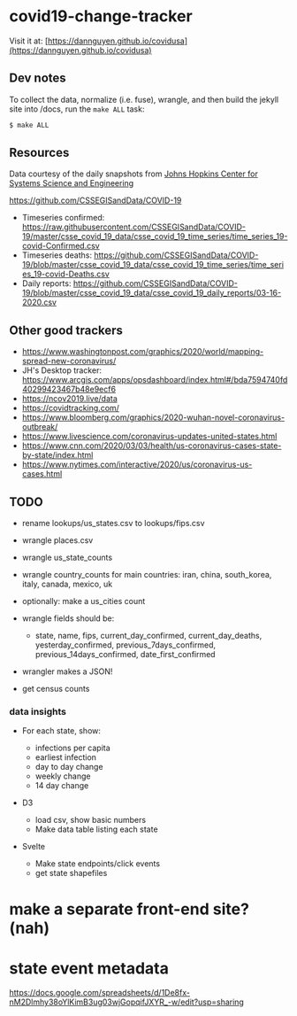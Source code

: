 # covid19-change-tracker

Visit it at: [https://dannguyen.github.io/covidusa](https://dannguyen.github.io/covidusa)


## Dev notes

To collect the data, normalize (i.e. fuse), wrangle, and then build the jekyll site into /docs, run the `make ALL` task:

```sh
$ make ALL
```


## Resources

Data courtesy of the daily snapshots from [Johns Hopkins Center for Systems Science and Engineering](https://systems.jhu.edu/research/public-health/ncov/)


https://github.com/CSSEGISandData/COVID-19

- Timeseries confirmed: https://raw.githubusercontent.com/CSSEGISandData/COVID-19/master/csse_covid_19_data/csse_covid_19_time_series/time_series_19-covid-Confirmed.csv
- Timeseries deaths: https://github.com/CSSEGISandData/COVID-19/blob/master/csse_covid_19_data/csse_covid_19_time_series/time_series_19-covid-Deaths.csv
- Daily reports: https://github.com/CSSEGISandData/COVID-19/blob/master/csse_covid_19_data/csse_covid_19_daily_reports/03-16-2020.csv


## Other good trackers
- https://www.washingtonpost.com/graphics/2020/world/mapping-spread-new-coronavirus/
- JH's Desktop tracker: https://www.arcgis.com/apps/opsdashboard/index.html#/bda7594740fd40299423467b48e9ecf6
- https://ncov2019.live/data
- https://covidtracking.com/
- https://www.bloomberg.com/graphics/2020-wuhan-novel-coronavirus-outbreak/
- https://www.livescience.com/coronavirus-updates-united-states.html
- https://www.cnn.com/2020/03/03/health/us-coronavirus-cases-state-by-state/index.html
- https://www.nytimes.com/interactive/2020/us/coronavirus-us-cases.html

## TODO

- rename lookups/us_states.csv to lookups/fips.csv
- wrangle places.csv
- wrangle us_state_counts
- wrangle country_counts for main countries: iran, china, south_korea, italy, canada, mexico, uk
- optionally: make a us_cities count 
- wrangle fields should be:
    - state, name, fips, current_day_confirmed, current_day_deaths, yesterday_confirmed, previous_7days_confirmed, previous_14days_confirmed, date_first_confirmed

- wrangler makes a JSON!

- get census counts


### data insights

- For each state, show:
    - infections per capita
    - earliest infection
    - day to day change
    - weekly change
    - 14 day change


- D3
    - load csv, show basic numbers
    - Make data table listing each state

- Svelte
    - Make state endpoints/click events
    - get state shapefiles


# make a separate front-end site? (nah)



# state event metadata

https://docs.google.com/spreadsheets/d/1De8fx-nM2Dlmhy38oYlKimB3ug03wjGopqifJXYR_-w/edit?usp=sharing
